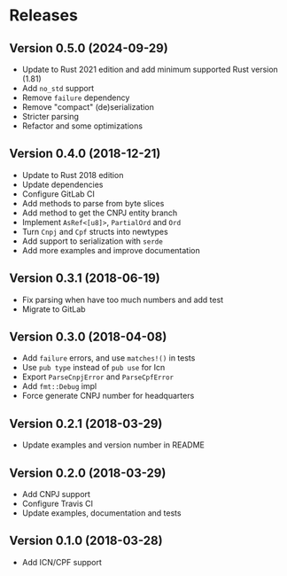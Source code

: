 # Releases

## Version 0.5.0 (2024-09-29)

* Update to Rust 2021 edition and add minimum supported Rust version (1.81)
* Add `no_std` support
* Remove `failure` dependency
* Remove "compact" (de)serialization
* Stricter parsing
* Refactor and some optimizations

## Version 0.4.0 (2018-12-21)

* Update to Rust 2018 edition
* Update dependencies
* Configure GitLab CI
* Add methods to parse from byte slices
* Add method to get the CNPJ entity branch
* Implement `AsRef<[u8]>`, `PartialOrd` and `Ord`
* Turn `Cnpj` and `Cpf` structs into newtypes
* Add support to serialization with `serde`
* Add more examples and improve documentation

## Version 0.3.1 (2018-06-19)

* Fix parsing when have too much numbers and add test
* Migrate to GitLab

## Version 0.3.0 (2018-04-08)

* Add `failure` errors, and use `matches!()` in tests
* Use `pub type` instead of `pub use` for Icn
* Export `ParseCnpjError` and `ParseCpfError`
* Add `fmt::Debug` impl
* Force generate CNPJ number for headquarters

## Version 0.2.1 (2018-03-29)

* Update examples and version number in README

## Version 0.2.0 (2018-03-29)

* Add CNPJ support
* Configure Travis CI
* Update examples, documentation and tests

## Version 0.1.0 (2018-03-28)

* Add ICN/CPF support
